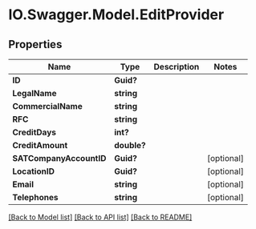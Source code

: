 # IO.Swagger.Model.EditProvider
## Properties

Name | Type | Description | Notes
------------ | ------------- | ------------- | -------------
**ID** | **Guid?** |  | 
**LegalName** | **string** |  | 
**CommercialName** | **string** |  | 
**RFC** | **string** |  | 
**CreditDays** | **int?** |  | 
**CreditAmount** | **double?** |  | 
**SATCompanyAccountID** | **Guid?** |  | [optional] 
**LocationID** | **Guid?** |  | [optional] 
**Email** | **string** |  | [optional] 
**Telephones** | **string** |  | [optional] 

[[Back to Model list]](../README.md#documentation-for-models) [[Back to API list]](../README.md#documentation-for-api-endpoints) [[Back to README]](../README.md)

